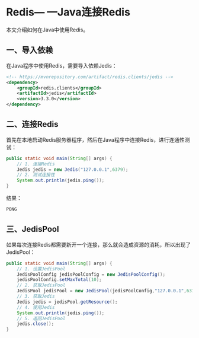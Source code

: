 # Redis— —Java连接Redis

本文介绍如何在Java中使用Redis。


## 一、导入依赖

在Java程序中使用Redis，需要导入依赖Jedis：

```xml
<!-- https://mvnrepository.com/artifact/redis.clients/jedis -->
<dependency>
    <groupId>redis.clients</groupId>
    <artifactId>jedis</artifactId>
    <version>3.3.0</version>
</dependency>
```



## 二、连接Redis

首先在本地启动Redis服务器程序，然后在Java程序中连接Redis，进行连通性测试：

```java
public static void main(String[] args) {
    // 1. 连接Redis
    Jedis jedis = new Jedis("127.0.0.1",6379);
    // 2. 测试连接性
    System.out.println(jedis.ping());
}
```

结果：

```txt
PONG
```



## 三、JedisPool

如果每次连接Redis都需要新开一个连接，那么就会造成资源的消耗，所以出现了JedisPool：

```java
public static void main(String[] args) {
    // 1. 设置JedisPool
    JedisPoolConfig jedisPoolConfig = new JedisPoolConfig();
    jedisPoolConfig.setMaxTotal(10);
    // 2. 获取JedisPool
    JedisPool jedisPool = new JedisPool(jedisPoolConfig,"127.0.0.1",6379);
    // 3. 获取Jedis
    Jedis jedis = jedisPool.getResource();
    // 4. 使用Jedis
    System.out.println(jedis.ping());
    // 5. 返回JedisPool
    jedis.close();
}
```





